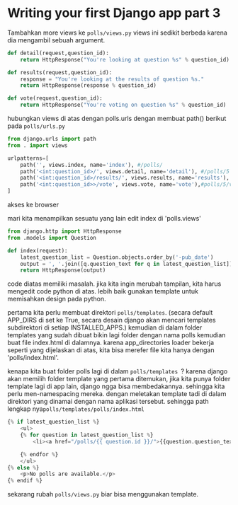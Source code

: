 # Writing your first Django app part 3

Tambahkan more views ke ```polls/views.py``` views ini sedikit berbeda karena dia mengambil sebuah argument.

```python
def detail(request,question_id):
    return HttpResponse("You're looking at question %s" % question_id)

def results(request,question_id):
    response = "You're looking at the results of question %s."
    return HttpResponse(response % question_id)

def vote(request,question_id):
    return HttpResponse("You're voting on question %s" % question_id)    
```
hubungkan views di atas dengan polls.urls dengan membuat path() berikut pada ```polls/urls.py```

```python
from django.urls import path
from . import views

urlpatterns=[
    path('', views.index, name='index'), #/polls/
    path('<int:question_id>/', views.detail, name='detail'), #/polls/5
    path('<int:question_id>/results/', views.results, name='results'), #polls/5/results
    path('<int:question_id>>/vote', views.vote, name='vote'),#polls/5/vote
]
```

akses ke browser

mari kita menampilkan sesuatu yang lain edit index di 'polls.views'

```python
from django.http import HttpResponse
from .models import Question

def index(request):
    latest_question_list = Question.objects.order_by('-pub_date')
    output = ', '.join([q.question_text for q in latest_question_list])
    return HttpResponse(output)
```

code diatas memiliki masalah. jika kita ingin merubah tampilan, kita harus mengedit code python di atas. lebih baik gunakan template untuk memisahkan design pada python.

pertama kita perlu membuat direktori ```polls/templates```. (secara default APP_DIRS di set ke True, secara desain django akan mencari templates subdirektori di setiap INSTALLED_APPS.) kemudian di dalam folder templates yang sudah dibuat bikin lagi folder dengan nama polls kemudian buat file index.html di dalamnya. karena app_directories loader bekerja seperti yang dijelaskan di atas, kita bisa merefer file kita hanya dengan 'polls/index.html'.

kenapa kita buat folder polls lagi di dalam ```polls/templates ```? karena django akan memilih folder template yang pertama ditemukan, jika kita punya folder template lagi di app lain, django ngga bisa membedakannya. sehingga kita perlu men-namespacing mereka. dengan meletakan template tadi di dalam direktori yang dinamai dengan nama aplikasi tersebut. sehingga path lengkap nya```polls/templates/polls/index.html```

```python
{% if latest_question_list %}
    <ul>
    {% for question in latest_question_list %}
        <li><a href="/polls/{{ question.id }}/">{{question.question_text}}</a></li>

    {% endfor %}
    </ul>
{% else %}
    <p>No polls are available.</p>
{% endif %}
```

sekarang rubah ```polls/views.py``` biar bisa menggunakan template.
